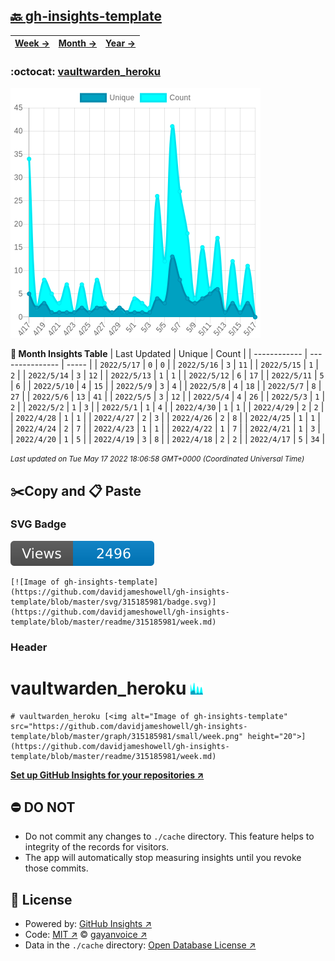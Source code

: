 ## [🔙 gh-insights-template](https://github.com/davidjameshowell/gh-insights-template)
| [**Week →**](https://github.com/davidjameshowell/gh-insights-template/blob/master/readme/315185981/week.md) | [**Month →**](https://github.com/davidjameshowell/gh-insights-template/blob/master/readme/315185981/month.md) | [**Year →**](https://github.com/davidjameshowell/gh-insights-template/blob/master/readme/315185981/year.md) |
 | ------------ | --------------- | ----- |

### :octocat: [vaultwarden_heroku](https://github.com/davidjameshowell/vaultwarden_heroku)
![Image of gh-insights-template](https://github.com/davidjameshowell/gh-insights-template/blob/master/graph/315185981/large/month.png)

**:calendar: Month Insights Table**
| Last Updated | Unique | Count |
 | ------------ | --------------- | ----- |
 | `2022/5/17` |  `0` | `0` |
 | `2022/5/16` |  `3` | `11` |
 | `2022/5/15` |  `1` | `2` |
 | `2022/5/14` |  `3` | `12` |
 | `2022/5/13` |  `1` | `1` |
 | `2022/5/12` |  `6` | `17` |
 | `2022/5/11` |  `5` | `6` |
 | `2022/5/10` |  `4` | `15` |
 | `2022/5/9` |  `3` | `4` |
 | `2022/5/8` |  `4` | `18` |
 | `2022/5/7` |  `8` | `27` |
 | `2022/5/6` |  `13` | `41` |
 | `2022/5/5` |  `3` | `12` |
 | `2022/5/4` |  `4` | `26` |
 | `2022/5/3` |  `1` | `2` |
 | `2022/5/2` |  `1` | `3` |
 | `2022/5/1` |  `1` | `4` |
 | `2022/4/30` |  `1` | `1` |
 | `2022/4/29` |  `2` | `2` |
 | `2022/4/28` |  `1` | `1` |
 | `2022/4/27` |  `2` | `3` |
 | `2022/4/26` |  `2` | `8` |
 | `2022/4/25` |  `1` | `1` |
 | `2022/4/24` |  `2` | `7` |
 | `2022/4/23` |  `1` | `1` |
 | `2022/4/22` |  `1` | `7` |
 | `2022/4/21` |  `1` | `3` |
 | `2022/4/20` |  `1` | `5` |
 | `2022/4/19` |  `3` | `8` |
 | `2022/4/18` |  `2` | `2` |
 | `2022/4/17` |  `5` | `34` |

<small><i>Last updated on Tue May 17 2022 18:06:58 GMT+0000 (Coordinated Universal Time)</i></small>

## ✂️Copy and 📋 Paste
### SVG Badge
[![Image of gh-insights-template](https://github.com/davidjameshowell/gh-insights-template/blob/master/svg/315185981/badge.svg)](https://github.com/davidjameshowell/gh-insights-template/blob/master/readme/315185981/week.md)
```readme
[![Image of gh-insights-template](https://github.com/davidjameshowell/gh-insights-template/blob/master/svg/315185981/badge.svg)](https://github.com/davidjameshowell/gh-insights-template/blob/master/readme/315185981/week.md)
```
### Header
# vaultwarden_heroku [<img alt="Image of gh-insights-template" src="https://github.com/davidjameshowell/gh-insights-template/blob/master/graph/315185981/small/week.png" height="20">](https://github.com/davidjameshowell/gh-insights-template/blob/master/readme/315185981/week.md)
```readme
# vaultwarden_heroku [<img alt="Image of gh-insights-template" src="https://github.com/davidjameshowell/gh-insights-template/blob/master/graph/315185981/small/week.png" height="20">](https://github.com/davidjameshowell/gh-insights-template/blob/master/readme/315185981/week.md)
```
[**Set up GitHub Insights for your repositories ↗️**](https://github.com/gayanvoice/github-insights)
## ⛔ DO NOT
- Do not commit any changes to `./cache` directory. This feature helps to integrity of the records for visitors.
- The app will automatically stop measuring insights until you revoke those commits.
## 📄 License
- Powered by: [GitHub Insights ↗️](https://github.com/gayanvoice/github-insights)
- Code: [MIT ↗️](./LICENSE) © [gayanvoice ↗️](https://github.com/gayanvoice)
- Data in the `./cache` directory: [Open Database License ↗️](https://opendatacommons.org/licenses/odbl/1-0/)